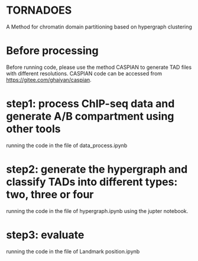 # TORNADOES
A Method for chromatin domain partitioning based on hypergraph clustering
# Before processing
Before running code, please use the method CASPIAN to generate TAD files with different resolutions. CASPIAN code can be accessed from https://gitee.com/ghaiyan/caspian.
# step1: process ChIP-seq data and generate A/B compartment using other tools
running the code in the file of data_process.ipynb
# step2: generate the hypergraph and classify TADs into different types: two, three or four
running the code in the file of hypergraph.ipynb using the jupter notebook.
# step3: evaluate
running the code in the file of Landmark position.ipynb
